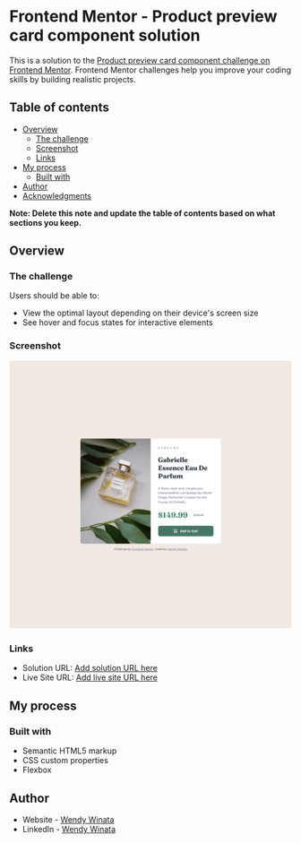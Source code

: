 # Frontend Mentor - Product preview card component solution

This is a solution to the [Product preview card component challenge on Frontend Mentor](https://www.frontendmentor.io/challenges/product-preview-card-component-GO7UmttRfa). Frontend Mentor challenges help you improve your coding skills by building realistic projects. 

## Table of contents

- [Overview](#overview)
  - [The challenge](#the-challenge)
  - [Screenshot](#screenshot)
  - [Links](#links)
- [My process](#my-process)
  - [Built with](#built-with)
- [Author](#author)
- [Acknowledgments](#acknowledgments)

**Note: Delete this note and update the table of contents based on what sections you keep.**

## Overview

### The challenge

Users should be able to:

- View the optimal layout depending on their device's screen size
- See hover and focus states for interactive elements

### Screenshot

![My Design Preview of The Challenge](./design/preview.png)

### Links

- Solution URL: [Add solution URL here](https://github.com/wendywinata128/Front-End-Mentor_Responsive-Product-Preview-Card-Component)
- Live Site URL: [Add live site URL here](https://wendywinata128.github.io/Front-End-Mentor_Responsive-Product-Preview-Card-Component/)

## My process

### Built with

- Semantic HTML5 markup
- CSS custom properties
- Flexbox

## Author

- Website - [Wendy Winata](https://www.devprofile.me/wendy)
- LinkedIn - [Wendy Winata](https://www.linkedin.com/in/wendyyy/)

